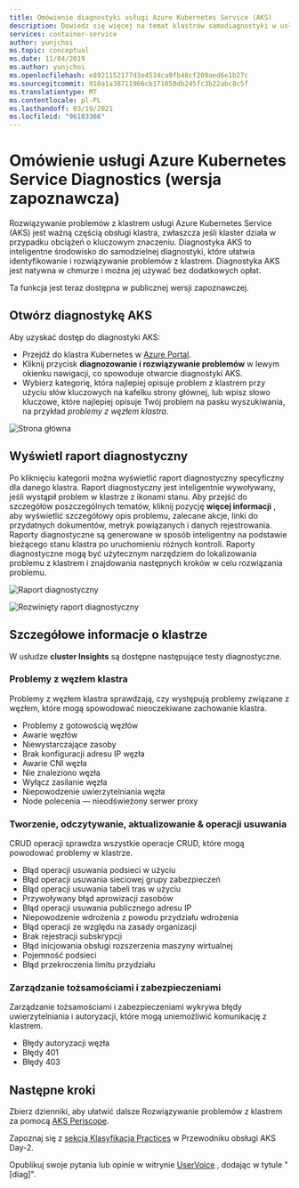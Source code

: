 ```yaml
---
title: Omówienie diagnostyki usługi Azure Kubernetes Service (AKS)
description: Dowiedz się więcej na temat klastrów samodiagnostyki w usłudze Azure Kubernetes.
services: container-service
author: yunjchoi
ms.topic: conceptual
ms.date: 11/04/2019
ms.author: yunjchoi
ms.openlocfilehash: e8921152177d3e4534ca9fb48cf209aed6e1b27c
ms.sourcegitcommit: 910a1a38711966cb171050db245fc3b22abc8c5f
ms.translationtype: MT
ms.contentlocale: pl-PL
ms.lasthandoff: 03/19/2021
ms.locfileid: "96183366"
---
```

# <a name="azure-kubernetes-service-diagnostics-preview-overview"></a>Omówienie usługi Azure Kubernetes Service Diagnostics (wersja zapoznawcza)

Rozwiązywanie problemów z klastrem usługi Azure Kubernetes Service (AKS) jest ważną częścią obsługi klastra, zwłaszcza jeśli klaster działa w przypadku obciążeń o kluczowym znaczeniu. Diagnostyka AKS to inteligentne środowisko do samodzielnej diagnostyki, które ułatwia identyfikowanie i rozwiązywanie problemów z klastrem. Diagnostyka AKS jest natywna w chmurze i można jej używać bez dodatkowych opłat.

Ta funkcja jest teraz dostępna w publicznej wersji zapoznawczej.

## <a name="open-aks-diagnostics"></a>Otwórz diagnostykę AKS

Aby uzyskać dostęp do diagnostyki AKS:

- Przejdź do klastra Kubernetes w [Azure Portal](https://portal.azure.com).
- Kliknij przycisk **diagnozowanie i rozwiązywanie problemów** w lewym okienku nawigacji, co spowoduje otwarcie diagnostyki AKS.
- Wybierz kategorię, która najlepiej opisuje problem z klastrem przy użyciu słów kluczowych na kafelku strony głównej, lub wpisz słowo kluczowe, które najlepiej opisuje Twój problem na pasku wyszukiwania, na przykład _problemy z węzłem klastra_.

![Strona główna](./media/concepts-diagnostics/aks-diagnostics-homepage.png)

## <a name="view-a-diagnostic-report"></a>Wyświetl raport diagnostyczny

Po kliknięciu kategorii można wyświetlić raport diagnostyczny specyficzny dla danego klastra. Raport diagnostyczny jest inteligentnie wywoływany, jeśli wystąpił problem w klastrze z ikonami stanu. Aby przejść do szczegółów poszczególnych tematów, kliknij pozycję **więcej informacji** , aby wyświetlić szczegółowy opis problemu, zalecane akcje, linki do przydatnych dokumentów, metryk powiązanych i danych rejestrowania. Raporty diagnostyczne są generowane w sposób inteligentny na podstawie bieżącego stanu klastra po uruchomieniu różnych kontroli. Raporty diagnostyczne mogą być użytecznym narzędziem do lokalizowania problemu z klastrem i znajdowania następnych kroków w celu rozwiązania problemu.

![Raport diagnostyczny](./media/concepts-diagnostics/diagnostic-report.png)

![Rozwinięty raport diagnostyczny](./media/concepts-diagnostics/node-issues.png)

## <a name="cluster-insights"></a>Szczegółowe informacje o klastrze

W usłudze **cluster Insights** są dostępne następujące testy diagnostyczne.

### <a name="cluster-node-issues"></a>Problemy z węzłem klastra

Problemy z węzłem klastra sprawdzają, czy występują problemy związane z węzłem, które mogą spowodować nieoczekiwane zachowanie klastra.

- Problemy z gotowością węzłów
- Awarie węzłów
- Niewystarczające zasoby
- Brak konfiguracji adresu IP węzła
- Awarie CNI węzła
- Nie znaleziono węzła
- Wyłącz zasilanie węzła
- Niepowodzenie uwierzytelniania węzła
- Node polecenia — nieodświeżony serwer proxy

### <a name="create-read-update--delete-operations"></a>Tworzenie, odczytywanie, aktualizowanie & operacji usuwania

CRUD operacji sprawdza wszystkie operacje CRUD, które mogą powodować problemy w klastrze.

- Błąd operacji usuwania podsieci w użyciu
- Błąd operacji usuwania sieciowej grupy zabezpieczeń
- Błąd operacji usuwania tabeli tras w użyciu
- Przywoływany błąd aprowizacji zasobów
- Błąd operacji usuwania publicznego adresu IP
- Niepowodzenie wdrożenia z powodu przydziału wdrożenia
- Błąd operacji ze względu na zasady organizacji
- Brak rejestracji subskrypcji
- Błąd inicjowania obsługi rozszerzenia maszyny wirtualnej
- Pojemność podsieci
- Błąd przekroczenia limitu przydziału

### <a name="identity-and-security-management"></a>Zarządzanie tożsamościami i zabezpieczeniami

Zarządzanie tożsamościami i zabezpieczeniami wykrywa błędy uwierzytelniania i autoryzacji, które mogą uniemożliwić komunikację z klastrem.

- Błędy autoryzacji węzła
- Błędy 401
- Błędy 403

## <a name="next-steps"></a>Następne kroki

Zbierz dzienniki, aby ułatwić dalsze Rozwiązywanie problemów z klastrem za pomocą [AKS Periscope](https://aka.ms/aksperiscope).

Zapoznaj się z [sekcją Klasyfikacja Practices](/azure/architecture/operator-guides/aks/aks-triage-practices) w Przewodniku obsługi AKS Day-2.

Opublikuj swoje pytania lub opinie w witrynie [UserVoice](https://feedback.azure.com/forums/914020-azure-kubernetes-service-aks) , dodając w tytule "[diag]".